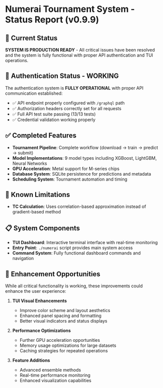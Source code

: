 # Numerai Tournament System - Status Report (v0.9.9)

## 🎯 Current Status

**SYSTEM IS PRODUCTION READY** - All critical issues have been resolved and the system is fully functional with proper API authentication and TUI operations.

## 🔑 Authentication Status - WORKING

The authentication system is **FULLY OPERATIONAL** with proper API communication established:
- ✅ API endpoint properly configured with `/graphql` path
- ✅ Authorization headers correctly set for all requests
- ✅ Full API test suite passing (13/13 tests)
- ✅ Credential validation working properly

## ✅ Completed Features

- **Tournament Pipeline**: Complete workflow (download → train → predict → submit)
- **Model Implementations**: 9 model types including XGBoost, LightGBM, Neural Networks
- **GPU Acceleration**: Metal support for M-series chips
- **Database System**: SQLite persistence for predictions and metadata
- **Scheduling System**: Tournament automation and timing

## 🔧 Known Limitations

- **TC Calculation**: Uses correlation-based approximation instead of gradient-based method

## 📋 System Components

- **TUI Dashboard**: Interactive terminal interface with real-time monitoring
- **Entry Point**: `./numerai` script provides main system access
- **Command System**: Fully functional dashboard commands and navigation

## 🚀 Enhancement Opportunities

While all critical functionality is working, these improvements could enhance the user experience:

1. **TUI Visual Enhancements**
   - Improve color scheme and layout aesthetics
   - Enhanced panel spacing and formatting
   - Better visual indicators and status displays

2. **Performance Optimizations**
   - Further GPU acceleration opportunities
   - Memory usage optimizations for large datasets
   - Caching strategies for repeated operations

3. **Feature Additions**
   - Advanced ensemble methods
   - Real-time performance monitoring
   - Enhanced visualization capabilities
